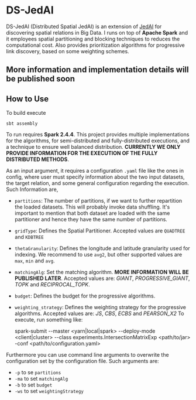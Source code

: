 # DS-JedAI 

DS-JedAI (Distributed Spatial JedAI) is an extension of [JedAI](https://github.com/scify/JedAIToolkit) for discovering spatial
relations in Big Data. I runs on top of **Apache Spark** and it employees spatial partitioning and blocking
techniques to reduces the computational cost. Also provides prioritization algorithms for progressive link discovery, 
based on some weighting schemes.

## More information and implementation details will be published soon

## How to Use

To build execute 
    
    sbt assembly
    

To run requires **Spark 2.4.4**. This project provides multiple implementations for the algorithms, for semi-distributed and
fully-distributed executions, and a technique to ensure well balanced distribution. **CURRENTLY WE ONLY PROVIDE INFORMATION
FOR THE EXECUTION OF THE FULLY DISTRIBUTED METHODS**. 

As an input argument, it requires a configuration `.yaml` file like the ones in config, where user must specify information
about the two input datasets, the target relation, and some general configuration regarding the execution. Such Information are,

* `partitions`: The number of partitions, if we want to further repartition the loaded datasets. This will probably invoke
data shuffling. It's important to mention that both dataset are loaded with the same partitioner and hence they have the same
number of partitions.

* `gridType`: Defines the Spatial Partitioner. Accepted values are `QUADTREE` and `KDBTREE`

* `thetaGranularity`: Defines the longitude and latitude granularity used for indexing. We recommend to use `avg2`, but other
supported values are `max`, `min` and `avg`.

* `matchingAlg`: Set the matching algorithm. **MORE INFORMATION WILL BE PUBLISHED LATER**. Accepted values are:
        *GIANT*, *PROGRESSIVE_GIANT*, *TOPK* and *RECIPROCAL_TOPK*.

* `budget`: Defines the budget for the progressive algorithms. 

* `weighting_strategy`: Defines the weighting strategy for the progressive algorithms. Accepted values are: *JS*, *CBS*, *ECBS* and *PEARSON_X2*
To execute, run something like:

    spark-submit --master <yarn|local|spark> --deploy-mode <client|cluster>  <spark configurations>  --class experiments.IntersectionMatrixExp <path/to/jar> -conf <path/to/configuration.yaml>

Furthermore you can use command line arguments to overwrite the configuration set by the configuration file.
Such arguments are: 

* `-p` to se `partitions`
* `-ma` to set `matchingAlg`
* `-b` to set `budget`
* `-ws` to set `weightingStrategy`
         
 
    
     